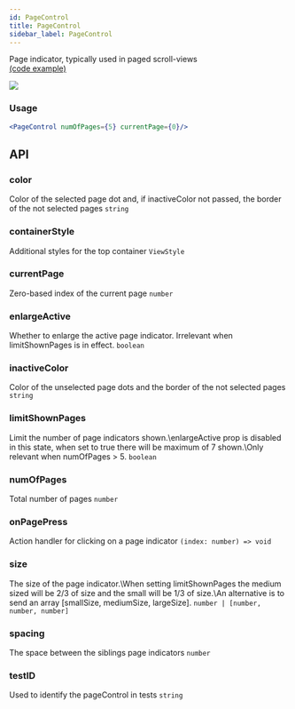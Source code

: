 ```yaml
---
id: PageControl
title: PageControl
sidebar_label: PageControl
---
```


Page indicator, typically used in paged scroll-views  
[(code example)](https://github.com/wix/react-native-ui-lib/blob/master/demo/src/screens/componentScreens/PageControlScreen.tsx)
<div style={{display: 'flex', flexDirection: 'row', overflowX: 'auto', maxHeight: '500px', alignItems: 'center'}}><img style={{maxHeight: '420px'}} src={'https://user-images.githubusercontent.com/1780255/107114259-2e278d00-686d-11eb-866c-59f3d410d6c3.gif'}/>

</div>

### Usage
``` jsx live
<PageControl numOfPages={5} currentPage={0}/>
```
## API
### color
Color of the selected page dot and, if inactiveColor not passed, the border of the not selected pages
`string ` 

### containerStyle
Additional styles for the top container
`ViewStyle ` 

### currentPage
Zero-based index of the current page
`number ` 

### enlargeActive
Whether to enlarge the active page indicator. Irrelevant when limitShownPages is in effect.
`boolean ` 

### inactiveColor
Color of the unselected page dots and the border of the not selected pages
`string ` 

### limitShownPages
Limit the number of page indicators shown.\enlargeActive prop is disabled in this state, when set to true there will be maximum of 7 shown.\Only relevant when numOfPages > 5.
`boolean ` 

### numOfPages
Total number of pages
`number ` 

### onPagePress
Action handler for clicking on a page indicator
`(index: number) => void ` 

### size
The size of the page indicator.\When setting limitShownPages the medium sized will be 2/3 of size and the small will be 1/3 of size.\An alternative is to send an array [smallSize, mediumSize, largeSize].
`number | [number, number, number] ` 

### spacing
The space between the siblings page indicators
`number ` 

### testID
Used to identify the pageControl in tests
`string ` 


